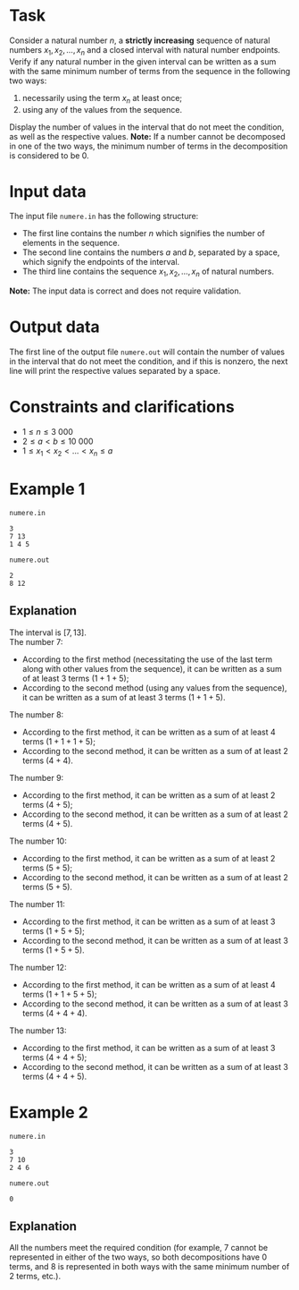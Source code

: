 
# Task
Consider a natural number $n$, a **strictly increasing** sequence of natural numbers $x_1, x_2, \dots, x_n$ and a closed interval with natural number endpoints. Verify if any natural number in the given interval can be written as a sum with the same minimum number of terms from the sequence in the following two ways:
1) necessarily using the term $x_n$ at least once;
2) using any of the values from the sequence.

Display the number of values in the interval that do not meet the condition, as well as the respective values.
**Note:** If a number cannot be decomposed in one of the two ways, the minimum number of terms in the decomposition is considered to be $0$.

# Input data
The input file `numere.in` has the following structure:
- The first line contains the number $n$ which signifies the number of elements in the sequence.
- The second line contains the numbers $a$ and $b$, separated by a space, which signify the endpoints of the interval.
- The third line contains the sequence $x_1, x_2, \dots, x_n$ of natural numbers.

**Note:** The input data is correct and does not require validation.

# Output data
The first line of the output file `numere.out` will contain the number of values in the interval that do not meet the condition, and if this is nonzero, the next line will print the respective values separated by a space.

# Constraints and clarifications
- $1 \leq n \leq 3\ 000$
- $2 \leq a < b \leq 10\ 000$
- $1 \leq x_1 < x_2 < \dots < x_n \leq a$

# Example 1
`numere.in`
```
3
7 13
1 4 5
```
`numere.out`
```
2
8 12
```
## Explanation
The interval is $[7, 13]$.\
The number $7$:
- According to the first method (necessitating the use of the last term along with other values from the sequence), it can be written as a sum of at least $3$ terms ($1+1+5$);
- According to the second method (using any values from the sequence), it can be written as a sum of at least $3$ terms ($1+1+5$).

The number $8$:
- According to the first method, it can be written as a sum of at least $4$ terms ($1+1+1+5$);
- According to the second method, it can be written as a sum of at least $2$ terms ($4+4$).

The number $9$:
- According to the first method, it can be written as a sum of at least $2$ terms ($4+5$);
- According to the second method, it can be written as a sum of at least $2$ terms ($4+5$).

The number $10$:
- According to the first method, it can be written as a sum of at least $2$ terms ($5+5$);
- According to the second method, it can be written as a sum of at least $2$ terms ($5+5$).

The number $11$:
- According to the first method, it can be written as a sum of at least $3$ terms ($1+5+5$);
- According to the second method, it can be written as a sum of at least $3$ terms ($1+5+5$).

The number $12$:
- According to the first method, it can be written as a sum of at least $4$ terms ($1+1+5+5$);
- According to the second method, it can be written as a sum of at least $3$ terms ($4+4+4$).

The number $13$:
- According to the first method, it can be written as a sum of at least $3$ terms ($4+4+5$);
- According to the second method, it can be written as a sum of at least $3$ terms ($4+4+5$).

# Example 2
`numere.in`
```
3
7 10
2 4 6
```
`numere.out`
```
0
```
## Explanation
All the numbers meet the required condition (for example, $7$ cannot be represented in either of the two ways, so both decompositions have $0$ terms, and $8$ is represented in both ways with the same minimum number of $2$ terms, etc.).
